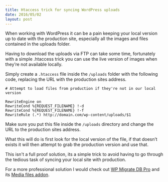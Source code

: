 ```yaml
---
title: Htaccess trick for syncing WordPress uploads
date: 2016/05/02
layout: post
---
```


When working with WordPress it can be a pain keeping your local version up to date with the production site, especially all the images and files contained in the uploads folder.

Having to download the uploads via FTP can take some time, fortunately with a simple .htaccess trick you can use the live version of images when they’re not available locally.

Simply create a `.htaccess` file inside the `/uploads` folder with the following code, replacing the URL with the production sites address.

```
# Attempt to load files from production if they're not in our local version

RewriteEngine on
RewriteCond %{REQUEST_FILENAME} !-d
RewriteCond %{REQUEST_FILENAME} !-f
RewriteRule (.*) http://domain.com/wp-content/uploads/$1
```

Make sure you put this file inside the `/uploads` directory and change the URL to the production sites address.

What this will do is first look for the local version of the file, if that doesn’t exists it will then attempt to grab the production version and use that.

This isn't a full proof solution, its a simple trick to avoid having to go through the tedious task of syncing your local site with production.

For a more professional solution I would check out [WP Migrate DB Pro](https://deliciousbrains.com/wp-migrate-db-pro) and its [Media files addon](https://deliciousbrains.com/wp-migrate-db-pro/#addons).
